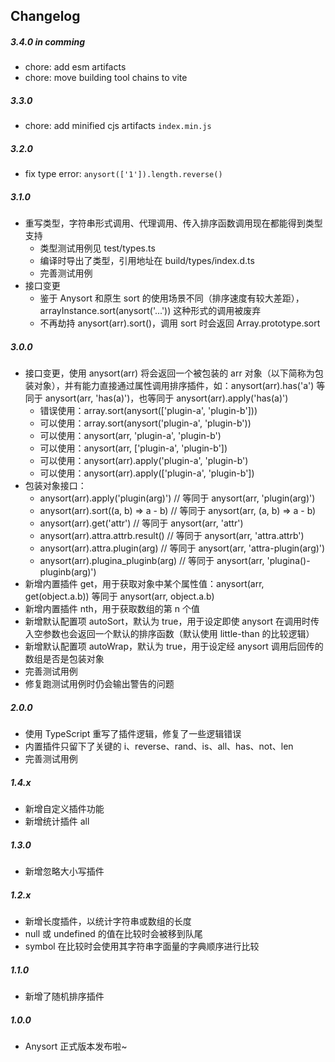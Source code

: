 ## Changelog

##### 3.4.0 in comming

* chore: add esm artifacts
* chore: move building tool chains to vite

##### 3.3.0

* chore: add minified cjs artifacts `index.min.js`

##### 3.2.0

* fix type error: `anysort(['1']).length.reverse()`

##### 3.1.0

* 重写类型，字符串形式调用、代理调用、传入排序函数调用现在都能得到类型支持
  - 类型测试用例见 test/types.ts
  - 编译时导出了类型，引用地址在 build/types/index.d.ts
  - 完善测试用例
* 接口变更
  - 鉴于 Anysort 和原生 sort 的使用场景不同（排序速度有较大差距），arrayInstance.sort(anysort('...')) 这种形式的调用被废弃
  - 不再劫持 anysort(arr).sort()，调用 sort 时会返回 Array.prototype.sort

##### 3.0.0

* 接口变更，使用 anysort(arr) 将会返回一个被包装的 arr 对象（以下简称为包装对象），并有能力直接通过属性调用排序插件，如：anysort(arr).has('a') 等同于 anysort(arr, 'has(a)')，也等同于 anysort(arr).apply('has(a)')
  - 错误使用：array.sort(anysort(['plugin-a', 'plugin-b']))
  - 可以使用：array.sort(anysort('plugin-a', 'plugin-b'))
  - 可以使用：anysort(arr, 'plugin-a', 'plugin-b')
  - 可以使用：anysort(arr, ['plugin-a', 'plugin-b'])
  - 可以使用：anysort(arr).apply('plugin-a', 'plugin-b')
  - 可以使用：anysort(arr).apply(['plugin-a', 'plugin-b'])
* 包装对象接口：
  - anysort(arr).apply('plugin(arg)')   // 等同于 anysort(arr, 'plugin(arg)')
  - anysort(arr).sort((a, b) => a - b)  // 等同于 anysort(arr, (a, b) => a - b)
  - anysort(arr).get('attr')            // 等同于 anysort(arr, 'attr')
  - anysort(arr).attra.attrb.result()   // 等同于 anysort(arr, 'attra.attrb')
  - anysort(arr).attra.plugin(arg)      // 等同于 anysort(arr, 'attra-plugin(arg)')
  - anysort(arr).plugina_pluginb(arg)   // 等同于 anysort(arr, 'plugina()-pluginb(arg)')
* 新增内置插件 get，用于获取对象中某个属性值：anysort(arr, get(object.a.b)) 等同于 anysort(arr, object.a.b)
* 新增内置插件 nth，用于获取数组的第 n 个值
* 新增默认配置项 autoSort，默认为 true，用于设定即使 anysort 在调用时传入空参数也会返回一个默认的排序函数（默认使用 little-than 的比较逻辑）
* 新增默认配置项 autoWrap，默认为 true，用于设定经 anysort 调用后回传的数组是否是包装对象
* 完善测试用例
* 修复跑测试用例时仍会输出警告的问题

##### 2.0.0

* 使用 TypeScript 重写了插件逻辑，修复了一些逻辑错误
* 内置插件只留下了关键的 i、reverse、rand、is、all、has、not、len
* 完善测试用例

##### 1.4.x

* 新增自定义插件功能
* 新增统计插件 all

##### 1.3.0

* 新增忽略大小写插件

##### 1.2.x

* 新增长度插件，以统计字符串或数组的长度
* null 或 undefined 的值在比较时会被移到队尾
* symbol 在比较时会使用其字符串字面量的字典顺序进行比较

##### 1.1.0

* 新增了随机排序插件

##### 1.0.0

* Anysort 正式版本发布啦~